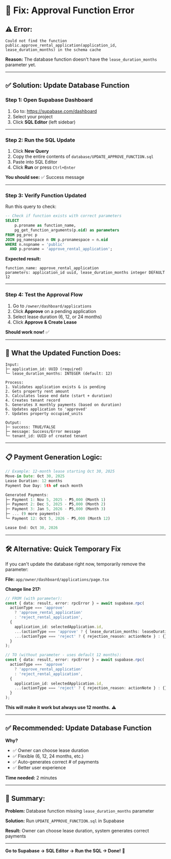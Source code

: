 # 🔧 Fix: Approval Function Error

## ⚠️ **Error:**
```
Could not find the function public.approve_rental_application(application_id, lease_duration_months) in the schema cache
```

**Reason:** The database function doesn't have the `lease_duration_months` parameter yet.

---

## ✅ **Solution: Update Database Function**

### **Step 1: Open Supabase Dashboard**

1. Go to: https://supabase.com/dashboard
2. Select your project
3. Click **SQL Editor** (left sidebar)

---

### **Step 2: Run the SQL Update**

1. Click **New Query**
2. Copy the entire contents of `database/UPDATE_APPROVE_FUNCTION.sql`
3. Paste into SQL Editor
4. Click **Run** or press `Ctrl+Enter`

**You should see:** ✅ Success message

---

### **Step 3: Verify Function Updated**

Run this query to check:

```sql
-- Check if function exists with correct parameters
SELECT 
    p.proname as function_name,
    pg_get_function_arguments(p.oid) as parameters
FROM pg_proc p
JOIN pg_namespace n ON p.pronamespace = n.oid
WHERE n.nspname = 'public' 
  AND p.proname = 'approve_rental_application';
```

**Expected result:**
```
function_name: approve_rental_application
parameters: application_id uuid, lease_duration_months integer DEFAULT 12
```

---

### **Step 4: Test the Approval Flow**

1. Go to `/owner/dashboard/applications`
2. Click **Approve** on a pending application
3. Select lease duration (6, 12, or 24 months)
4. Click **Approve & Create Lease**

**Should work now!** ✅

---

## 🚀 **What the Updated Function Does:**

```
Input:
├─ application_id: UUID (required)
└─ lease_duration_months: INTEGER (default: 12)

Process:
1. Validates application exists & is pending
2. Gets property rent amount
3. Calculates lease end date (start + duration)
4. Creates tenant record
5. Generates X monthly payments (based on duration)
6. Updates application to 'approved'
7. Updates property occupied_units

Output:
├─ success: TRUE/FALSE
├─ message: Success/Error message
└─ tenant_id: UUID of created tenant
```

---

## 📋 **Payment Generation Logic:**

```javascript
// Example: 12-month lease starting Oct 30, 2025
Move-in Date: Oct 30, 2025
Lease Duration: 12 months
Payment Due Day: 5th of each month

Generated Payments:
├─ Payment 1: Nov 5, 2025 - ₱5,000 (Month 1)
├─ Payment 2: Dec 5, 2025 - ₱5,000 (Month 2)
├─ Payment 3: Jan 5, 2026 - ₱5,000 (Month 3)
├─ ... (9 more payments)
└─ Payment 12: Oct 5, 2026 - ₱5,000 (Month 12)

Lease End: Oct 30, 2026
```

---

## 🛠️ **Alternative: Quick Temporary Fix**

If you can't update the database right now, temporarily remove the parameter:

**File:** `app/owner/dashboard/applications/page.tsx`

**Change line 217:**

```typescript
// FROM (with parameter):
const { data: result, error: rpcError } = await supabase.rpc(
  actionType === 'approve'
    ? 'approve_rental_application'
    : 'reject_rental_application',
  {
    application_id: selectedApplication.id,
    ...(actionType === 'approve' ? { lease_duration_months: leaseDuration } : {}), // ← Remove this
    ...(actionType === 'reject' ? { rejection_reason: actionNote } : {})
  }
);

// TO (without parameter - uses default 12 months):
const { data: result, error: rpcError } = await supabase.rpc(
  actionType === 'approve'
    ? 'approve_rental_application'
    : 'reject_rental_application',
  {
    application_id: selectedApplication.id,
    ...(actionType === 'reject' ? { rejection_reason: actionNote } : {})
  }
);
```

**This will make it work but always use 12 months.** ⚠️

---

## ✅ **Recommended: Update Database Function**

**Why?**
- ✅ Owner can choose lease duration
- ✅ Flexible (6, 12, 24 months, etc.)
- ✅ Auto-generates correct # of payments
- ✅ Better user experience

**Time needed:** 2 minutes

---

## 🎯 **Summary:**

**Problem:** Database function missing `lease_duration_months` parameter

**Solution:** Run `UPDATE_APPROVE_FUNCTION.sql` in Supabase

**Result:** Owner can choose lease duration, system generates correct payments

---

**Go to Supabase → SQL Editor → Run the SQL → Done!** 🚀
